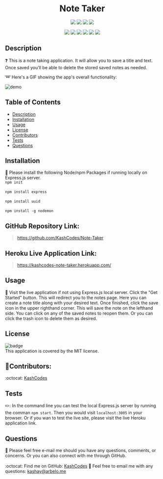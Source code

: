 <h1 align="center">Note Taker</h1>
  
  <p align="center">
    <img src="https://img.shields.io/github/repo-size/KashCodes/Note-Taker?style=plastic" />
    <img src="https://img.shields.io/github/languages/count/KashCodes/Note-Taker?style=plastic" />
    <img src="https://img.shields.io/github/languages/top/KashCodes/Note-Taker?style=plastic" />
    <img src="https://img.shields.io/github/last-commit/KashCodes/Note-Taker?style=plastic" />
  </p>

  <p align="center">
    <img src="https://img.shields.io/badge/Javascript-yellow" />
    <img src="https://img.shields.io/badge/jQuery-orange" />
    <img src="https://img.shields.io/badge/-Node.js-green" />
    <img src="https://img.shields.io/badge/-Heroku-purple" />
    <img src="https://img.shields.io/badge/-ScreenCastify-red" />
    <img src="https://img.shields.io/badge/-JSON-orange"" />
  </p>
  
  ## Description
  ❓ This is a note taking application. It will allow you to save a title and text. Once saved you'll be able to delete the stored saved notes as needed.

  :loop: Here's a GIF showing the app's overall functionality:

  ![demo](./src/demo.gif)

  ## Table of Contents
  - [Description](#description)
  - [Installation](#installation)
  - [Usage](#usage)
  - [License](#license)
  - [Contributors](#contributors)
  - [Tests](#tests)
  - [Questions](#questions)

  ## Installation
  🚨 Please install the following Node/npm Packages if running locally on Express.js server. 
  <br /> `npm init`<br />  <br />`npm install express`<br /> <br />`npm install uuid`<br /> <br />`npm install -g nodemon`

  ## GitHub Repository Link: 
  > https://github.com/KashCodes/Note-Taker


  ## Heroku Live Application  Link: 
  > https://kashcodes-note-taker.herokuapp.com/


  ## Usage
  🚀 Visit the live application if not using Express.js local server. Click the "Get Started" button. This will redirect you to the notes page. Here you can create a note title along with your desired text. Once finished, click the save icon in the upper righthand corner. This will save the note on the lefthand side. You can click on any of the saved notes to reopen them. Or you can click the trash icon to delete them as desired.  

  ## License
  ![badge](https://img.shields.io/badge/license-MIT-success)
  <br />
  This application is covered by the MIT license.


  ## 👥Contributors:
  :octocat: [KashCodes](https://github.com/KashCodes)
  

  ## Tests
  ✏️: In the command line you can test the local Express.js server by running the comman `npm start`. Then you would visit `localhost:3005` in your browser. Or if you wan to test the live site, please visit the live Heroku application link. 


  ## Questions
  🔧 Please feel free e-mail me should you have any questions, comments, or concerns.  Or you can also connect with me through GitHub.<br />
    <br />
  :octocat: Find me on GitHub: [KashCodes](https://github.com/KashCodes)
  📜 Feel free to email me with any questions: kashay@arbelo.me<br /><br />
    
    

    
  